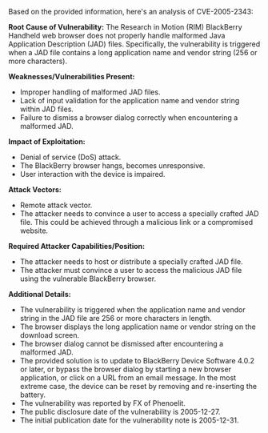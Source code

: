 Based on the provided information, here's an analysis of CVE-2005-2343:

**Root Cause of Vulnerability:**
The Research in Motion (RIM) BlackBerry Handheld web browser does not properly handle malformed Java Application Description (JAD) files. Specifically, the vulnerability is triggered when a JAD file contains a long application name and vendor string (256 or more characters).

**Weaknesses/Vulnerabilities Present:**
- Improper handling of malformed JAD files.
- Lack of input validation for the application name and vendor string within JAD files.
- Failure to dismiss a browser dialog correctly when encountering a malformed JAD.

**Impact of Exploitation:**
- Denial of service (DoS) attack.
- The BlackBerry browser hangs, becomes unresponsive.
- User interaction with the device is impaired.

**Attack Vectors:**
- Remote attack vector.
- The attacker needs to convince a user to access a specially crafted JAD file. This could be achieved through a malicious link or a compromised website.

**Required Attacker Capabilities/Position:**
- The attacker needs to host or distribute a specially crafted JAD file.
- The attacker must convince a user to access the malicious JAD file using the vulnerable BlackBerry browser.

**Additional Details:**
- The vulnerability is triggered when the application name and vendor string in the JAD file are 256 or more characters in length.
- The browser displays the long application name or vendor string on the download screen.
- The browser dialog cannot be dismissed after encountering a malformed JAD.
- The provided solution is to update to BlackBerry Device Software 4.0.2 or later, or bypass the browser dialog by starting a new browser application, or click on a URL from an email message. In the most extreme case, the device can be reset by removing and re-inserting the battery.
- The vulnerability was reported by FX of Phenoelit.
- The public disclosure date of the vulnerability is 2005-12-27.
- The initial publication date for the vulnerability note is 2005-12-31.